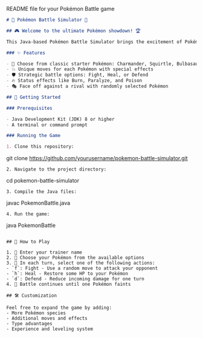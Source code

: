  README file for your Pokémon Battle game

```markdown
# 🌟 Pokémon Battle Simulator 🌟

## 🎮 Welcome to the ultimate Pokémon showdown! 🏆

This Java-based Pokémon Battle Simulator brings the excitement of Pokémon battles right to your console! Choose your favorite starter Pokémon and face off against a rival trainer in turn-based combat.

### ✨ Features

- 🐉 Choose from classic starter Pokémon: Charmander, Squirtle, Bulbasaur, and Pikachu
- 💥 Unique moves for each Pokémon with special effects
- 🛡️ Strategic battle options: Fight, Heal, or Defend
- 🔥 Status effects like Burn, Paralyze, and Poison
- 🎭 Face off against a rival with randomly selected Pokémon

## 🚀 Getting Started

### Prerequisites

- Java Development Kit (JDK) 8 or higher
- A terminal or command prompt

### Running the Game

1. Clone this repository:
   ```
   git clone https://github.com/yourusername/pokemon-battle-simulator.git
   ```
2. Navigate to the project directory:
   ```
   cd pokemon-battle-simulator
   ```
3. Compile the Java files:
   ```
   javac PokemonBattle.java
   ```
4. Run the game:
   ```
   java PokemonBattle
   ```

## 🎯 How to Play

1. 📝 Enter your trainer name
2. 🐾 Choose your Pokémon from the available options
3. 🔄 In each turn, select one of the following actions:
   - `f`: Fight - Use a random move to attack your opponent
   - `h`: Heal - Restore some HP to your Pokémon
   - `d`: Defend - Reduce incoming damage for one turn
4. 🏅 Battle continues until one Pokémon faints

## 🛠️ Customization

Feel free to expand the game by adding:
- More Pokémon species
- Additional moves and effects
- Type advantages
- Experience and leveling system





